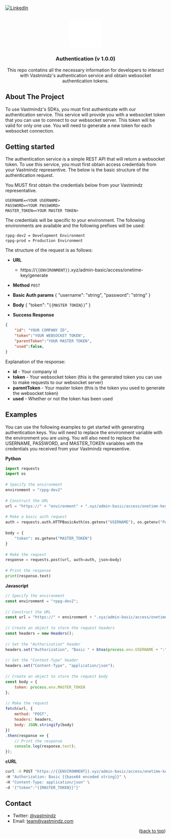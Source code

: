 <!-- Improved compatibility of back to top link: See: https://github.com/othneildrew/Best-README-Template/pull/73 -->
<a name="readme-top"></a>
<!--
*** Thanks for checking out the Best-README-Template. If you have a suggestion
*** that would make this better, please fork the repo and create a pull request
*** or simply open an issue with the tag "enhancement".
*** Don't forget to give the project a star!
*** Thanks again! Now go create something AMAZING! :D
-->



<!-- PROJECT SHIELDS -->
<!--
*** I'm using markdown "reference style" links for readability.
*** Reference links are enclosed in brackets [ ] instead of parentheses ( ).
*** See the bottom of this document for the declaration of the reference variables
*** for contributors-url, forks-url, etc. This is an optional, concise syntax you may use.
*** https://www.markdownguide.org/basic-syntax/#reference-style-links
-->
<!-- [![Contributors][contributors-shield]][contributors-url]
[![Forks][forks-shield]][forks-url]
[![Stargazers][stars-shield]][stars-url]
[![Issues][issues-shield]][issues-url]
[![MIT License][license-shield]][license-url] -->
[![LinkedIn][linkedin-shield]][linkedin-url]


<!-- PROJECT LOGO -->
<br />
<div align="center">
  <a href="https://github.com/github_username/repo_name">
    <img src="images/white_logo.png" alt="Logo" width="100" height="">
  </a>

<h3 align="center">Authentication (v 1.0.0)</h3>

  <p align="center">
    This repo contatins all the necessary information for developers to interact with Vastmindz's authentication service and obtain websocket authentication tokens.
    <br />
  </p>
</div>


<!-- ABOUT THE PROJECT -->
## About The Project

To use Vastmindz's SDKs, you must first authenticate with our authentication service. This service will provide you with a websocket token that you can use to connect to our websocket server. This token will be valid for only one use. You will need to generate a new token for each websocket connection.


<!-- GETTING STARTED -->
## Getting started
The authentication service is a simple REST API that will return a websocket token. To use this service, you must first obtain access credentials from your Vastmindz representive. The below is the basic structure of the authentication request.

You MUST first obtain the credentials below from your Vastmindz representative.

```
USERNAME=<YOUR USERNAME>
PASSWORD=<YOUR PASSWORD>
MASTER_TOKEN=<YOUR MASTER TOKEN>
```

The credentials will be specific to your environment. The following environments are available and the following prefixes will be used:
```
rppg-dev2 = Development Environment
rppg-prod = Production Environment
```

The structure of the request is as follows:

- **URL**
  - https://```{{ENVIRONMENT}}```.xyz/admin-basic/access/onetime-key/generate
- **Method**
    `POST`
- **Basic Auth params**
        {
            "username": "string",
            "password": "string"
        }
- **Body**
    {
        "token": "```{{MASTER TOKEN}}```"
    }

- **Success Response**
```JSON
{
    "id": "YOUR COMPANY ID",
    "token":"YOUR WEBSOCKET TOKEN",
    "parentToken":"YOUR MASTER TOKEN",
    "used":false,
}
```
Explanation of the response:
- **id** - Your company id
- **token** - Your websocket token (this is the generated token you can use to make requests to our websocket server)
- **parentToken** - Your master token (this is the token you used to generate the websocket token)
- **used** - Whether or not the token has been used

<!-- EXAMPLES -->
## Examples

You can use the following examples to get started with generating authentication keys. You will need to replace the environment variable with the environment you are using. You will also need to replace the USERNAME, PASSWORD, and MASTER_TOKEN variables with the credentials you received from your Vastmindz representive.

**Python**
```python
import requests
import os

# Specify the environment
environment = "rppg-dev2"

# Construct the URL
url = "https://" + "environment" + ".xyz/admin-basic/access/onetime-key/generate"

# Make a basic auth request
auth = requests.auth.HTTPBasicAuth(os.getenv("USERNAME"), os.getenv("PASSWORD"))

body = {
    "token": os.getenv("MASTER_TOKEN")
}

# Make the request
response = requests.post(url, auth=auth, json=body)

# Print the response
print(response.text)
```

**Javascript**
```javascript
// Specify the environment
const environment = "rppg-dev2";

// Construct the URL
const url = "https://" + environment + ".xyz/admin-basic/access/onetime-key/generate";

// Create an object to store the request headers
const headers = new Headers();

// Set the "Authorization" header
headers.set("Authorization", "Basic " + btoa(process.env.USERNAME + ":" + process.env.PASSWORD));

// Set the "Content-Type" header
headers.set("Content-Type", "application/json");

// Create an object to store the request body
const body = {
    token: process.env.MASTER_TOKEN
};

// Make the request
fetch(url, {
    method: "POST",
    headers: headers,
    body: JSON.stringify(body)
})
.then(response => {
    // Print the response
    console.log(response.text);
});
```

**cURL**
```bash
curl -X POST "https://{{ENVIRONMENT}}.xyz/admin-basic/access/onetime-key/generate" \
-H "Authorization: Basic {{base64 encoded string}}" \
-H "Content-Type: application/json" \
-d '{"token":"{{MASTER_TOKEN}}"}'

```



<!-- CONTACT -->
## Contact

- Twitter: [@vastmindz](https://twitter.com/vastmindz)
- Email: team@vastmindz.com

<p align="right">(<a href="#readme-top">back to top</a>)</p>

<!-- MARKDOWN LINKS & IMAGES -->
<!-- https://www.markdownguide.org/basic-syntax/#reference-style-links -->
[contributors-shield]: https://img.shields.io/github/contributors/github_username/repo_name.svg?style=for-the-badge
[contributors-url]: https://github.com/github_username/repo_name/graphs/contributors
[forks-shield]: https://img.shields.io/github/forks/github_username/repo_name.svg?style=for-the-badge
[forks-url]: https://github.com/github_username/repo_name/network/members
[stars-shield]: https://img.shields.io/github/stars/github_username/repo_name.svg?style=for-the-badge
[stars-url]: https://github.com/github_username/repo_name/stargazers
[issues-shield]: https://img.shields.io/github/issues/github_username/repo_name.svg?style=for-the-badge
[issues-url]: https://github.com/github_username/repo_name/issues
[license-shield]: https://img.shields.io/github/license/github_username/repo_name.svg?style=for-the-badge
[license-url]: https://github.com/Vastmindz-Public-Repository/Web-SDK/blob/master/LICENSE.txt
[linkedin-shield]: https://img.shields.io/badge/-LinkedIn-black.svg?style=for-the-badge&logo=linkedin&colorB=555
[linkedin-url]: https://www.linkedin.com/company/28917477/admin/
[product-screenshot]: images/screenshot.png
[Next.js]: https://img.shields.io/badge/next.js-000000?style=for-the-badge&logo=nextdotjs&logoColor=white
[Next-url]: https://nextjs.org/
[React.js]: https://img.shields.io/badge/React-20232A?style=for-the-badge&logo=react&logoColor=61DAFB
[React-url]: https://reactjs.org/
[Vue.js]: https://img.shields.io/badge/Vue.js-35495E?style=for-the-badge&logo=vuedotjs&logoColor=4FC08D
[Vue-url]: https://vuejs.org/
[Angular.io]: https://img.shields.io/badge/Angular-DD0031?style=for-the-badge&logo=angular&logoColor=white
[Angular-url]: https://angular.io/
[Svelte.dev]: https://img.shields.io/badge/Svelte-4A4A55?style=for-the-badge&logo=svelte&logoColor=FF3E00
[Svelte-url]: https://svelte.dev/
[Laravel.com]: https://img.shields.io/badge/Laravel-FF2D20?style=for-the-badge&logo=laravel&logoColor=white
[Laravel-url]: https://laravel.com
[Bootstrap.com]: https://img.shields.io/badge/Bootstrap-563D7C?style=for-the-badge&logo=bootstrap&logoColor=white
[Bootstrap-url]: https://getbootstrap.com
[JQuery.com]: https://img.shields.io/badge/jQuery-0769AD?style=for-the-badge&logo=jquery&logoColor=white
[JQuery-url]: https://jquery.com 



